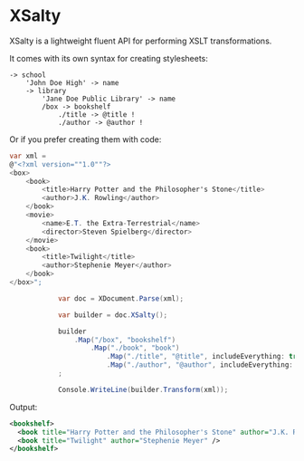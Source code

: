 XSalty
======
XSalty is a lightweight fluent API for performing XSLT transformations.

It comes with its own syntax for creating stylesheets:

```
-> school
    'John Doe High' -> name
    -> library
        'Jane Doe Public Library' -> name
        /box -> bookshelf
            ./title -> @title !
            ./author -> @author !
```

Or if you prefer creating them with code:

```csharp
var xml =
@"<?xml version=""1.0""?>
<box>
    <book>
        <title>Harry Potter and the Philosopher's Stone</title>
        <author>J.K. Rowling</author>
    </book>
    <movie>
        <name>E.T. the Extra-Terrestrial</name>
        <director>Steven Spielberg</director>
    </movie>
    <book>
        <title>Twilight</title>
        <author>Stephenie Meyer</author>
    </book>
</box>";

            var doc = XDocument.Parse(xml);

            var builder = doc.XSalty();

            builder
				.Map("/box", "bookshelf")
					.Map("./book", "book")
						.Map("./title", "@title", includeEverything: true)
						.Map("./author", "@author", includeEverything: true)
            ;

            Console.WriteLine(builder.Transform(xml));
```

Output:
```xml
<bookshelf>
  <book title="Harry Potter and the Philosopher's Stone" author="J.K. Rowling" />
  <book title="Twilight" author="Stephenie Meyer" />
</bookshelf>
```